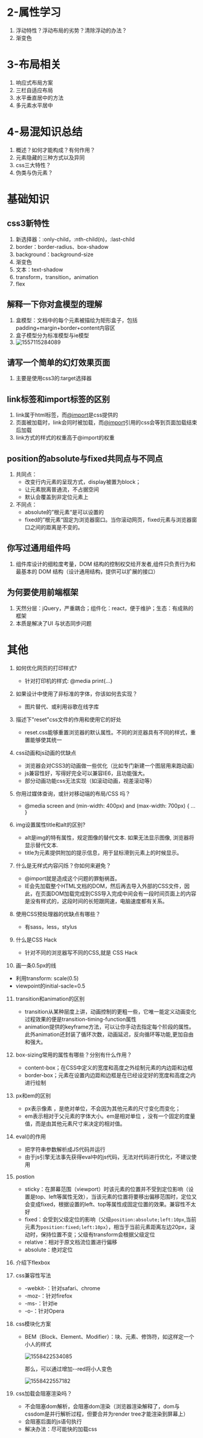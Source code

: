 

#  2-属性学习

1. 浮动特性？浮动布局的劣势？清除浮动的办法？
2. 渐变色

# 3-布局相关

1. 响应式布局方案
2. 三栏自适应布局
3. 水平垂直居中的方法
4. 多元素水平居中

# 4-易混知识总结

1. 概述？如何才能构成？有何作用？
2. 元素隐藏的三种方式以及异同
3. css三大特性？
4. 伪类与伪元素？

# 基础知识

## css3新特性

1. 新选择器：:only-child，:nth-child(n)，:last-child
2. border：border-radius、box-shadow
3. background：background-size
4. 渐变色
5. 文本：text-shadow
6. transform，transition，animation
7. flex


## 解释一下你对盒模型的理解

1. 盒模型：文档中的每个元素被描绘为矩形盒子，包括padding+margin+border+content内容区
2. 盒子模型分为标准模型与ie模型
3. ![1557115284089](2-css.assets/1557115284089.png)

## 请写一个简单的幻灯效果页面

1. 主要是使用css3的:target选择器

## link标签和import标签的区别

1. link属于html标签，而[@import](https://github.com/import)是css提供的
2. 页面被加载时，link会同时被加载，而[@import](https://github.com/import)引用的css会等到页面加载结束后加载
3. link方式的样式的权重高于@import的权重

## position的absolute与fixed共同点与不同点

1. 共同点：
	- 改变行内元素的呈现方式，display被置为block；
	- 让元素脱离普通流，不占据空间
	- 默认会覆盖到非定位元素上
2. 不同点：
	- absolute的”根元素“是可以设置的
	- fixed的”根元素“固定为浏览器窗口。当你滚动网页，fixed元素与浏览器窗口之间的距离是不变的。

## 你写过通用组件吗

1. 组件库设计的细粒度考量，DOM 结构的控制权交给开发者,组件只负责行为和最基本的 DOM 结构（设计通用结构，提供可以扩展的接口）

## 为何要使用前端框架

1. 天然分层：jQuery，严重耦合；组件化：react，便于维护；生态：有成熟的框架
2. 本质是解决了UI 与状态同步问题

# 其他

1. 如何优化网页的打印样式?
   - 针对打印机的样式: @media print{...}
2. 如果设计中使用了非标准的字体，你该如何去实现？ 
   - 图片替代、或利用谷歌在线字库
3. 描述下"reset"css文件的作用和使用它的好处
   - reset.css能够重置浏览器的默认属性。不同的浏览器具有不同的样式，重置能够使其统一
4. css动画和js动画的优缺点
   - 浏览器会对CSS3的动画做一些优化（比如专门新建一个图层用来跑动画）
   - js兼容性好，写得好完全可以兼容IE6，且功能强大。
   - 部分动画功能css无法实现（如滚动动画，视差滚动等）
5. 你用过媒体查询，或针对移动端的布局/CSS 吗？
   - @media screen and (min-width: 400px) and (max-width: 700px) { … }
6. img设置属性title和alt的区别?
   - alt是img的特有属性，规定图像的替代文本. 如果无法显示图像, 浏览器将显示替代文本.
   - title为元素提供附加的提示信息，用于鼠标滑到元素上的时候显示。
7. 什么是无样式内容闪烁？你如何来避免？
   - @import就是造成这个问题的罪魁祸首。
   - IE会先加载整个HTML文档的DOM，然后再去导入外部的CSS文件，因此，在页面DOM加载完成到CSS导入完成中间会有一段时间页面上的内容是没有样式的，这段时间的长短跟网速，电脑速度都有关系。
8. 使用CSS预处理器的优缺点有哪些？

   - 有sass，less，stylus
9. 什么是CSS Hack
   - 针对不同的浏览器写不同的CSS,就是 CSS Hack
10. 画一条0.5px的线
  - 利用transform: scale(0.5) 
  - viewpoint的initial-sacle=0.5
11. transition和animation的区别
	- transition从某种层度上讲，动画控制的更粗一些，它唯一能定义动画变化过程效果的便是transition-timing-function属性
	- animation提供的keyframe方法，可以让你手动去指定每个阶段的属性。此外animation还封装了循环次数，动画延迟，反向循环等功能,更加自由和强大。
	
12. box-sizing常用的属性有哪些？分别有什么作用？
	- content-box；在CSS中定义的宽度和高度之外绘制元素的内边距和边框
	- border-box；元素在设置内边距和边框是在已经设定好的宽度和高度之内进行绘制
	
13. px和em的区别
	- px表示像素 ，是绝对单位，不会因为其他元素的尺寸变化而变化；
	- em表示相对于父元素的字体大小。em是相对单位 ，没有一个固定的度量值，而是由其他元素尺寸来决定的相对值。
	
14. eval()的作用
	- 把字符串参数解析成JS代码并运行
	- 由于js引擎无法事先获得eval中的js代码，无法对代码进行优化，不建议使用
	
15. postion
	- sticky：在屏幕范围（viewport）时该元素的位置并不受到定位影响（设置是top、left等属性无效），当该元素的位置将要移出偏移范围时，定位又会变成fixed，根据设置的left、top等属性成固定位置的效果。兼容性不太好
	- fixed：会受到父级定位的影响（父级`position:absolute;left:10px`,当前元素为`position:fixed;left:10px`），相当于当前元素距离左边20px，滚动时，保持位置不变；父级有transform会根据父级定位
	- relative：相对于原文档流位置进行偏移
	- absolute：绝对定位
	
16. 介绍下flexbox

17. css兼容性写法

	- -webkit-：针对safari、chrome
	- -moz-：针对firefox
	- -ms-：针对ie
	- -o-：针对Opera

18. css模块化方案

	- BEM（Block、Element、Modifier）：块、元素、修饰符，如这样定一个小人的样式

		![1558422534085](2-css.assets/1558422534085.png)

		那么，可以通过增加--red将小人变色

		![1558422557182](2-css.assets/1558422557182.png)

19. css加载会阻塞渲染吗？

	- 不会阻塞dom解析，会阻塞dom渲染（浏览器渲染解释了，dom与cssdom是并行解析过程，但要合并为render tree才能渲染到屏幕上）
	- 会阻塞后面的js语句执行
	- 解决办法：尽可能快的加载css

